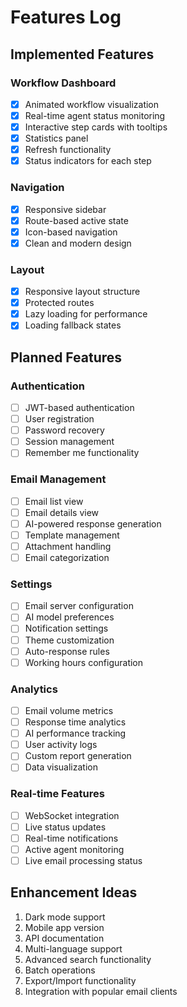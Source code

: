 # Features Log

## Implemented Features

### Workflow Dashboard
- [x] Animated workflow visualization
- [x] Real-time agent status monitoring
- [x] Interactive step cards with tooltips
- [x] Statistics panel
- [x] Refresh functionality
- [x] Status indicators for each step

### Navigation
- [x] Responsive sidebar
- [x] Route-based active state
- [x] Icon-based navigation
- [x] Clean and modern design

### Layout
- [x] Responsive layout structure
- [x] Protected routes
- [x] Lazy loading for performance
- [x] Loading fallback states

## Planned Features

### Authentication
- [ ] JWT-based authentication
- [ ] User registration
- [ ] Password recovery
- [ ] Session management
- [ ] Remember me functionality

### Email Management
- [ ] Email list view
- [ ] Email details view
- [ ] AI-powered response generation
- [ ] Template management
- [ ] Attachment handling
- [ ] Email categorization

### Settings
- [ ] Email server configuration
- [ ] AI model preferences
- [ ] Notification settings
- [ ] Theme customization
- [ ] Auto-response rules
- [ ] Working hours configuration

### Analytics
- [ ] Email volume metrics
- [ ] Response time analytics
- [ ] AI performance tracking
- [ ] User activity logs
- [ ] Custom report generation
- [ ] Data visualization

### Real-time Features
- [ ] WebSocket integration
- [ ] Live status updates
- [ ] Real-time notifications
- [ ] Active agent monitoring
- [ ] Live email processing status

## Enhancement Ideas
1. Dark mode support
2. Mobile app version
3. API documentation
4. Multi-language support
5. Advanced search functionality
6. Batch operations
7. Export/Import functionality
8. Integration with popular email clients 